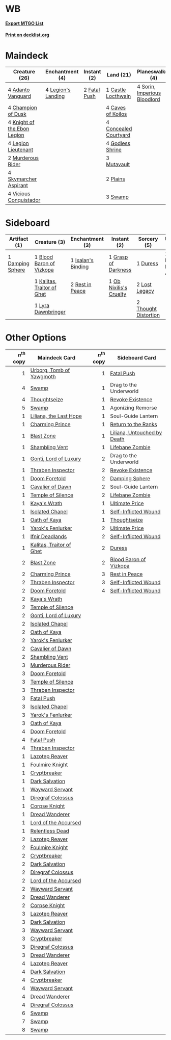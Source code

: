 # WB

#### [Export MTGO List](../collection/WB/WB.txt)
#### [Print on decklist.org](http://decklist.org/?deckmain=4%09Adanto%20Vanguard%0A1%09Castle%20Locthwain%0A4%09Caves%20of%20Koilos%0A4%09Champion%20of%20Dusk%0A4%09Concealed%20Courtyard%0A2%09Fatal%20Push%0A4%09Godless%20Shrine%0A4%09Knight%20of%20the%20Ebon%20Legion%0A4%09Legion%20Lieutenant%0A4%09Legion's%20Landing%0A2%09Murderous%20Rider%0A3%09Mutavault%0A2%09Plains%0A4%09Skymarcher%20Aspirant%0A4%09Sorin,%20Imperious%20Bloodlord%0A3%09Swamp%0A3%09Thoughtseize%0A4%09Vicious%20Conquistador&deckside=1%09Blood%20Baron%20of%20Vizkopa%0A1%09Damping%20Sphere%0A1%09Duress%0A1%09Grasp%20of%20Darkness%0A1%09Ixalan's%20Binding%0A1%09Kalitas,%20Traitor%20of%20Ghet%0A1%09Kunoros,%20Hound%20of%20Athreos%0A2%09Lost%20Legacy%0A1%09Lyra%20Dawnbringer%0A1%09Ob%20Nixilis's%20Cruelty%0A2%09Rest%20in%20Peace%0A2%09Thought%20Distortion)
# Maindeck

|                                            Creature (26)                                             |                                       Enchantment (4)                                       |                                      Instant (2)                                      |                                           Land (21)                                            |                                           Planeswalker (4)                                            |                                       Sorcery (3)                                       |
|------------------------------------------------------------------------------------------------------|---------------------------------------------------------------------------------------------|---------------------------------------------------------------------------------------|------------------------------------------------------------------------------------------------|-------------------------------------------------------------------------------------------------------|-----------------------------------------------------------------------------------------|
|4 [Adanto Vanguard](http://gatherer.wizards.com/Pages/Card/Details.aspx?multiverseid=435152)          |4 [Legion's Landing](http://gatherer.wizards.com/Pages/Card/Details.aspx?multiverseid=435173)|2 [Fatal Push](http://gatherer.wizards.com/Pages/Card/Details.aspx?multiverseid=423724)|1 [Castle Locthwain](http://gatherer.wizards.com/Pages/Card/Details.aspx?multiverseid=473203)   |4 [Sorin, Imperious Bloodlord](http://gatherer.wizards.com/Pages/Card/Details.aspx?multiverseid=466869)|3 [Thoughtseize](http://gatherer.wizards.com/Pages/Card/Details.aspx?multiverseid=438676)|
|4 [Champion of Dusk](http://gatherer.wizards.com/Pages/Card/Details.aspx?multiverseid=439721)         |                                                                                             |                                                                                       |4 [Caves of Koilos](http://gatherer.wizards.com/Pages/Card/Details.aspx?multiverseid=129497)    |                                                                                                       |                                                                                         |
|4 [Knight of the Ebon Legion](http://gatherer.wizards.com/Pages/Card/Details.aspx?multiverseid=466859)|                                                                                             |                                                                                       |4 [Concealed Courtyard](http://gatherer.wizards.com/Pages/Card/Details.aspx?multiverseid=417818)|                                                                                                       |                                                                                         |
|4 [Legion Lieutenant](http://gatherer.wizards.com/Pages/Card/Details.aspx?multiverseid=439822)        |                                                                                             |                                                                                       |4 [Godless Shrine](http://gatherer.wizards.com/Pages/Card/Details.aspx?multiverseid=405099)     |                                                                                                       |                                                                                         |
|2 [Murderous Rider](http://gatherer.wizards.com/Pages/Card/Details.aspx?multiverseid=473059)          |                                                                                             |                                                                                       |3 [Mutavault](http://gatherer.wizards.com/Pages/Card/Details.aspx?multiverseid=370733)          |                                                                                                       |                                                                                         |
|4 [Skymarcher Aspirant](http://gatherer.wizards.com/Pages/Card/Details.aspx?multiverseid=439678)      |                                                                                             |                                                                                       |2 [Plains](http://gatherer.wizards.com/Pages/Card/Details.aspx?multiverseid=439856)             |                                                                                                       |                                                                                         |
|4 [Vicious Conquistador](http://gatherer.wizards.com/Pages/Card/Details.aspx?multiverseid=435282)     |                                                                                             |                                                                                       |3 [Swamp](http://gatherer.wizards.com/Pages/Card/Details.aspx?multiverseid=439858)              |                                                                                                       |                                                                                         |


# Sideboard

|                                       Artifact (1)                                        |                                            Creature (3)                                             |                                       Enchantment (3)                                       |                                           Instant (2)                                           |                                          Sorcery (5)                                          |        Unknown (1)        |
|-------------------------------------------------------------------------------------------|-----------------------------------------------------------------------------------------------------|---------------------------------------------------------------------------------------------|-------------------------------------------------------------------------------------------------|-----------------------------------------------------------------------------------------------|---------------------------|
|1 [Damping Sphere](http://gatherer.wizards.com/Pages/Card/Details.aspx?multiverseid=443101)|1 [Blood Baron of Vizkopa](http://gatherer.wizards.com/Pages/Card/Details.aspx?multiverseid=433096)  |1 [Ixalan's Binding](http://gatherer.wizards.com/Pages/Card/Details.aspx?multiverseid=435168)|1 [Grasp of Darkness](http://gatherer.wizards.com/Pages/Card/Details.aspx?multiverseid=407595)   |1 [Duress](http://gatherer.wizards.com/Pages/Card/Details.aspx?multiverseid=14557)             |1 Kunoros, Hound of Athreos|
|                                                                                           |1 [Kalitas, Traitor of Ghet](http://gatherer.wizards.com/Pages/Card/Details.aspx?multiverseid=407596)|2 [Rest in Peace](http://gatherer.wizards.com/Pages/Card/Details.aspx?multiverseid=442021)   |1 [Ob Nixilis's Cruelty](http://gatherer.wizards.com/Pages/Card/Details.aspx?multiverseid=461028)|2 [Lost Legacy](http://gatherer.wizards.com/Pages/Card/Details.aspx?multiverseid=417661)       |                           |
|                                                                                           |1 [Lyra Dawnbringer](http://gatherer.wizards.com/Pages/Card/Details.aspx?multiverseid=442914)        |                                                                                             |                                                                                                 |2 [Thought Distortion](http://gatherer.wizards.com/Pages/Card/Details.aspx?multiverseid=466871)|                           |


# Other Options

|*n*<sup>th</sup> copy|                                           Maindeck Card                                           |*n*<sup>th</sup> copy|                                            Sideboard Card                                            |
|--------------------:|---------------------------------------------------------------------------------------------------|--------------------:|------------------------------------------------------------------------------------------------------|
|                    1|[Urborg, Tomb of Yawgmoth](http://gatherer.wizards.com/Pages/Card/Details.aspx?multiverseid=383425)|                    1|[Fatal Push](http://gatherer.wizards.com/Pages/Card/Details.aspx?multiverseid=423724)                 |
|                    4|[Swamp](http://gatherer.wizards.com/Pages/Card/Details.aspx?multiverseid=439858)                   |                    1|Drag to the Underworld                                                                                |
|                    4|[Thoughtseize](http://gatherer.wizards.com/Pages/Card/Details.aspx?multiverseid=438676)            |                    1|[Revoke Existence](http://gatherer.wizards.com/Pages/Card/Details.aspx?multiverseid=378397)           |
|                    5|[Swamp](http://gatherer.wizards.com/Pages/Card/Details.aspx?multiverseid=439858)                   |                    1|Agonizing Remorse                                                                                     |
|                    1|[Liliana, the Last Hope](http://gatherer.wizards.com/Pages/Card/Details.aspx?multiverseid=414388)  |                    1|Soul-Guide Lantern                                                                                    |
|                    1|[Charming Prince](http://gatherer.wizards.com/Pages/Card/Details.aspx?multiverseid=472970)         |                    1|[Return to the Ranks](http://gatherer.wizards.com/Pages/Card/Details.aspx?multiverseid=383363)        |
|                    1|[Blast Zone](http://gatherer.wizards.com/Pages/Card/Details.aspx?multiverseid=461171)              |                    1|[Liliana, Untouched by Death](http://gatherer.wizards.com/Pages/Card/Details.aspx?multiverseid=447242)|
|                    1|[Shambling Vent](http://gatherer.wizards.com/Pages/Card/Details.aspx?multiverseid=402031)          |                    1|[Lifebane Zombie](http://gatherer.wizards.com/Pages/Card/Details.aspx?multiverseid=370723)            |
|                    1|[Gonti, Lord of Luxury](http://gatherer.wizards.com/Pages/Card/Details.aspx?multiverseid=417657)   |                    2|Drag to the Underworld                                                                                |
|                    1|[Thraben Inspector](http://gatherer.wizards.com/Pages/Card/Details.aspx?multiverseid=409784)       |                    2|[Revoke Existence](http://gatherer.wizards.com/Pages/Card/Details.aspx?multiverseid=378397)           |
|                    1|[Doom Foretold](http://gatherer.wizards.com/Pages/Card/Details.aspx?multiverseid=473149)           |                    2|[Damping Sphere](http://gatherer.wizards.com/Pages/Card/Details.aspx?multiverseid=443101)             |
|                    1|[Cavalier of Dawn](http://gatherer.wizards.com/Pages/Card/Details.aspx?multiverseid=466764)        |                    2|Soul-Guide Lantern                                                                                    |
|                    1|[Temple of Silence](http://gatherer.wizards.com/Pages/Card/Details.aspx?multiverseid=373522)       |                    2|[Lifebane Zombie](http://gatherer.wizards.com/Pages/Card/Details.aspx?multiverseid=370723)            |
|                    1|[Kaya's Wrath](http://gatherer.wizards.com/Pages/Card/Details.aspx?multiverseid=457331)            |                    1|[Ultimate Price](http://gatherer.wizards.com/Pages/Card/Details.aspx?multiverseid=394735)             |
|                    1|[Isolated Chapel](http://gatherer.wizards.com/Pages/Card/Details.aspx?multiverseid=443129)         |                    1|[Self-Inflicted Wound](http://gatherer.wizards.com/Pages/Card/Details.aspx?multiverseid=394686)       |
|                    1|[Oath of Kaya](http://gatherer.wizards.com/Pages/Card/Details.aspx?multiverseid=461136)            |                    1|[Thoughtseize](http://gatherer.wizards.com/Pages/Card/Details.aspx?multiverseid=438676)               |
|                    1|[Yarok's Fenlurker](http://gatherer.wizards.com/Pages/Card/Details.aspx?multiverseid=466877)       |                    2|[Ultimate Price](http://gatherer.wizards.com/Pages/Card/Details.aspx?multiverseid=394735)             |
|                    1|[Ifnir Deadlands](http://gatherer.wizards.com/Pages/Card/Details.aspx?multiverseid=430868)         |                    2|[Self-Inflicted Wound](http://gatherer.wizards.com/Pages/Card/Details.aspx?multiverseid=394686)       |
|                    1|[Kalitas, Traitor of Ghet](http://gatherer.wizards.com/Pages/Card/Details.aspx?multiverseid=407596)|                    2|[Duress](http://gatherer.wizards.com/Pages/Card/Details.aspx?multiverseid=14557)                      |
|                    2|[Blast Zone](http://gatherer.wizards.com/Pages/Card/Details.aspx?multiverseid=461171)              |                    2|[Blood Baron of Vizkopa](http://gatherer.wizards.com/Pages/Card/Details.aspx?multiverseid=433096)     |
|                    2|[Charming Prince](http://gatherer.wizards.com/Pages/Card/Details.aspx?multiverseid=472970)         |                    3|[Rest in Peace](http://gatherer.wizards.com/Pages/Card/Details.aspx?multiverseid=442021)              |
|                    2|[Thraben Inspector](http://gatherer.wizards.com/Pages/Card/Details.aspx?multiverseid=409784)       |                    3|[Self-Inflicted Wound](http://gatherer.wizards.com/Pages/Card/Details.aspx?multiverseid=394686)       |
|                    2|[Doom Foretold](http://gatherer.wizards.com/Pages/Card/Details.aspx?multiverseid=473149)           |                    4|[Self-Inflicted Wound](http://gatherer.wizards.com/Pages/Card/Details.aspx?multiverseid=394686)       |
|                    2|[Kaya's Wrath](http://gatherer.wizards.com/Pages/Card/Details.aspx?multiverseid=457331)            |                     |                                                                                                      |
|                    2|[Temple of Silence](http://gatherer.wizards.com/Pages/Card/Details.aspx?multiverseid=373522)       |                     |                                                                                                      |
|                    2|[Gonti, Lord of Luxury](http://gatherer.wizards.com/Pages/Card/Details.aspx?multiverseid=417657)   |                     |                                                                                                      |
|                    2|[Isolated Chapel](http://gatherer.wizards.com/Pages/Card/Details.aspx?multiverseid=443129)         |                     |                                                                                                      |
|                    2|[Oath of Kaya](http://gatherer.wizards.com/Pages/Card/Details.aspx?multiverseid=461136)            |                     |                                                                                                      |
|                    2|[Yarok's Fenlurker](http://gatherer.wizards.com/Pages/Card/Details.aspx?multiverseid=466877)       |                     |                                                                                                      |
|                    2|[Cavalier of Dawn](http://gatherer.wizards.com/Pages/Card/Details.aspx?multiverseid=466764)        |                     |                                                                                                      |
|                    2|[Shambling Vent](http://gatherer.wizards.com/Pages/Card/Details.aspx?multiverseid=402031)          |                     |                                                                                                      |
|                    3|[Murderous Rider](http://gatherer.wizards.com/Pages/Card/Details.aspx?multiverseid=473059)         |                     |                                                                                                      |
|                    3|[Doom Foretold](http://gatherer.wizards.com/Pages/Card/Details.aspx?multiverseid=473149)           |                     |                                                                                                      |
|                    3|[Temple of Silence](http://gatherer.wizards.com/Pages/Card/Details.aspx?multiverseid=373522)       |                     |                                                                                                      |
|                    3|[Thraben Inspector](http://gatherer.wizards.com/Pages/Card/Details.aspx?multiverseid=409784)       |                     |                                                                                                      |
|                    3|[Fatal Push](http://gatherer.wizards.com/Pages/Card/Details.aspx?multiverseid=423724)              |                     |                                                                                                      |
|                    3|[Isolated Chapel](http://gatherer.wizards.com/Pages/Card/Details.aspx?multiverseid=443129)         |                     |                                                                                                      |
|                    3|[Yarok's Fenlurker](http://gatherer.wizards.com/Pages/Card/Details.aspx?multiverseid=466877)       |                     |                                                                                                      |
|                    3|[Oath of Kaya](http://gatherer.wizards.com/Pages/Card/Details.aspx?multiverseid=461136)            |                     |                                                                                                      |
|                    4|[Doom Foretold](http://gatherer.wizards.com/Pages/Card/Details.aspx?multiverseid=473149)           |                     |                                                                                                      |
|                    4|[Fatal Push](http://gatherer.wizards.com/Pages/Card/Details.aspx?multiverseid=423724)              |                     |                                                                                                      |
|                    4|[Thraben Inspector](http://gatherer.wizards.com/Pages/Card/Details.aspx?multiverseid=409784)       |                     |                                                                                                      |
|                    1|[Lazotep Reaver](http://gatherer.wizards.com/Pages/Card/Details.aspx?multiverseid=461023)          |                     |                                                                                                      |
|                    1|[Foulmire Knight](http://gatherer.wizards.com/Pages/Card/Details.aspx?multiverseid=473052)         |                     |                                                                                                      |
|                    1|[Cryptbreaker](http://gatherer.wizards.com/Pages/Card/Details.aspx?multiverseid=414381)            |                     |                                                                                                      |
|                    1|[Dark Salvation](http://gatherer.wizards.com/Pages/Card/Details.aspx?multiverseid=414382)          |                     |                                                                                                      |
|                    1|[Wayward Servant](http://gatherer.wizards.com/Pages/Card/Details.aspx?multiverseid=426910)         |                     |                                                                                                      |
|                    1|[Diregraf Colossus](http://gatherer.wizards.com/Pages/Card/Details.aspx?multiverseid=409854)       |                     |                                                                                                      |
|                    1|[Corpse Knight](http://gatherer.wizards.com/Pages/Card/Details.aspx?multiverseid=466960)           |                     |                                                                                                      |
|                    1|[Dread Wanderer](http://gatherer.wizards.com/Pages/Card/Details.aspx?multiverseid=426790)          |                     |                                                                                                      |
|                    1|[Lord of the Accursed](http://gatherer.wizards.com/Pages/Card/Details.aspx?multiverseid=426801)    |                     |                                                                                                      |
|                    1|[Relentless Dead](http://gatherer.wizards.com/Pages/Card/Details.aspx?multiverseid=409881)         |                     |                                                                                                      |
|                    2|[Lazotep Reaver](http://gatherer.wizards.com/Pages/Card/Details.aspx?multiverseid=461023)          |                     |                                                                                                      |
|                    2|[Foulmire Knight](http://gatherer.wizards.com/Pages/Card/Details.aspx?multiverseid=473052)         |                     |                                                                                                      |
|                    2|[Cryptbreaker](http://gatherer.wizards.com/Pages/Card/Details.aspx?multiverseid=414381)            |                     |                                                                                                      |
|                    2|[Dark Salvation](http://gatherer.wizards.com/Pages/Card/Details.aspx?multiverseid=414382)          |                     |                                                                                                      |
|                    2|[Diregraf Colossus](http://gatherer.wizards.com/Pages/Card/Details.aspx?multiverseid=409854)       |                     |                                                                                                      |
|                    2|[Lord of the Accursed](http://gatherer.wizards.com/Pages/Card/Details.aspx?multiverseid=426801)    |                     |                                                                                                      |
|                    2|[Wayward Servant](http://gatherer.wizards.com/Pages/Card/Details.aspx?multiverseid=426910)         |                     |                                                                                                      |
|                    2|[Dread Wanderer](http://gatherer.wizards.com/Pages/Card/Details.aspx?multiverseid=426790)          |                     |                                                                                                      |
|                    2|[Corpse Knight](http://gatherer.wizards.com/Pages/Card/Details.aspx?multiverseid=466960)           |                     |                                                                                                      |
|                    3|[Lazotep Reaver](http://gatherer.wizards.com/Pages/Card/Details.aspx?multiverseid=461023)          |                     |                                                                                                      |
|                    3|[Dark Salvation](http://gatherer.wizards.com/Pages/Card/Details.aspx?multiverseid=414382)          |                     |                                                                                                      |
|                    3|[Wayward Servant](http://gatherer.wizards.com/Pages/Card/Details.aspx?multiverseid=426910)         |                     |                                                                                                      |
|                    3|[Cryptbreaker](http://gatherer.wizards.com/Pages/Card/Details.aspx?multiverseid=414381)            |                     |                                                                                                      |
|                    3|[Diregraf Colossus](http://gatherer.wizards.com/Pages/Card/Details.aspx?multiverseid=409854)       |                     |                                                                                                      |
|                    3|[Dread Wanderer](http://gatherer.wizards.com/Pages/Card/Details.aspx?multiverseid=426790)          |                     |                                                                                                      |
|                    4|[Lazotep Reaver](http://gatherer.wizards.com/Pages/Card/Details.aspx?multiverseid=461023)          |                     |                                                                                                      |
|                    4|[Dark Salvation](http://gatherer.wizards.com/Pages/Card/Details.aspx?multiverseid=414382)          |                     |                                                                                                      |
|                    4|[Cryptbreaker](http://gatherer.wizards.com/Pages/Card/Details.aspx?multiverseid=414381)            |                     |                                                                                                      |
|                    4|[Wayward Servant](http://gatherer.wizards.com/Pages/Card/Details.aspx?multiverseid=426910)         |                     |                                                                                                      |
|                    4|[Dread Wanderer](http://gatherer.wizards.com/Pages/Card/Details.aspx?multiverseid=426790)          |                     |                                                                                                      |
|                    4|[Diregraf Colossus](http://gatherer.wizards.com/Pages/Card/Details.aspx?multiverseid=409854)       |                     |                                                                                                      |
|                    6|[Swamp](http://gatherer.wizards.com/Pages/Card/Details.aspx?multiverseid=439858)                   |                     |                                                                                                      |
|                    7|[Swamp](http://gatherer.wizards.com/Pages/Card/Details.aspx?multiverseid=439858)                   |                     |                                                                                                      |
|                    8|[Swamp](http://gatherer.wizards.com/Pages/Card/Details.aspx?multiverseid=439858)                   |                     |                                                                                                      |

